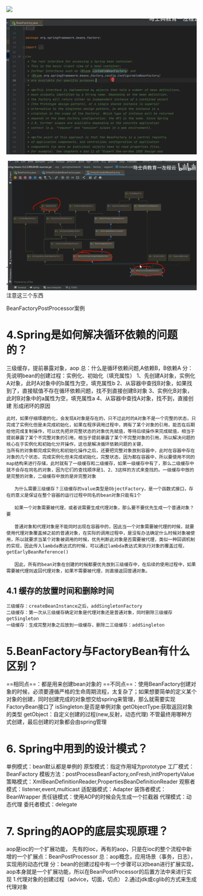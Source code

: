![](images/2022-07-07-10-38-19.png)

![](images/2022-07-07-12-05-28.png)

![](images/2022-07-07-12-08-45.png)
注意这三个东西


BeanFactoryPostProcessor案例





# 4.Spring是如何解决循环依赖的问题的？
三级缓存，提前暴露对象，aop
总：什么是循环依赖问题,A依赖B，B依赖A
分：先说明bean的创建过程：实例化、初始化（填充属性）
    1、先创建A对象，实例化A对象，此时A对象中的b属性为空，填充属性b
    2、从容器中查找B对象，如果找到了，直接赋值不存在循环依赖问题，找不到直接创建B对象
    3、实例化B对象，此时B对象中的a属性为空，填充属性a
    4、从容器中查找A对象，找不到，直接创建
    形成闭环的原因

    此时，如果仔细琢磨的化，会发现A对象是存在的，只不过此时的A对象不是一个完整的状态，只完成了实例化但是未完成初始化，如果在程序调用过程中，拥有了某个对象的引用，能否在后期给他完成复制操作，可以优先把非完整状态的对象优先赋值，等待后续操作来完成赋值，相当于提前暴露了某个不完整对象的引用，相当于提前暴露了某个不完整对象的引用，所以解决问题的核心在于实例化和初始化分开操作，这也是解决循环依赖问题的关键，
    当所有的对象都完成实例化和初始化操作之后，还要把完整对象放到容器中，此时在容器中存在对象的几个状态，完成实例化但未完成初始化，完整状态，因为都在容器中，所以要使用不同的map结构来进行存储，此时就有了一级缓存和二级缓存，如果一级缓存中有了，那么二级缓存中就不会存在同名的对象，因为它们的查找顺序是1、2、3这样的方式来查找的。一级缓存中放的是完整的对象，二级缓存中放的是非完整对象

       为什么需要三级缓存？三级缓存的value类型是ObjectFactory，是一个函数式接口，存在的意义是保证在整个容器的运行过程中同名的bean对象只能有1个
    
       如果一个对象需要被代理，或者说需要生成代理对象，那么要不要优先生成一个普通对象？ 要
       
       普通对象和代理对象是不能同时出现在容器中的，因此当一个对象需要被代理的时候，就要使用代理对象覆盖掉之前的普通对象，在实际的调用过程中，是没有办法确定什么时候对象被使用，所以就要求当某个对象被调用的时候，优先判断此对象是否需要被代理，类似一种回调机制的实现，因此传入lambda表达式的时候，可以通过lambda表达式来执行对象的覆盖过程，getEarlyBeanReference()

       因此，所有的bean对象在创建的时候都要优先放到三级缓存中，在后续的使用过程中，如果需要被代理则返回代理对象，如果不需要被代理，则直接返回普通对象。

## 4.1 缓存的放置时间和删除时间
    三级缓存：createBeanInstance之后，addSingletonFactory
    二级缓存：第一次从三级缓存确定对象是代理对象还是普通对象，同时删除三级缓存getSingleton
    一级缓存：生成完整对象之后放到一级缓存，删除二三级缓存：addSingleton



# 5.BeanFactory与FactoryBean有什么区别？
 ==相同点==：都是用来创建bean对象的
 ==不同点==：使用BeanFactory创建对象的时候，必须要遵循严格的生命周期流程，太复杂了；如果想要简单的定义某个对象的创建，同时创建完成的对象想交给spring来管理，那么就需要实现FactoryBean接口了
    isSingleton:是否是单例对象
    getObjectType:获取返回对象的类型
    getObject：自定义创建的过程(new,反射，动态代理)
不管最终用哪种方式创建，最后创建的对象都会由spring管理
 

# 6. Spring中用到的设计模式？
单例模式：bean默认都是单例的
原型模式：指定作用域为prototype
工厂模式：BeanFactory
模板方法：postProcessBeanFactory,onFresh,initPropertyValue
策略模式：XmlBeanDefinitionReader,PropertiesBeanDefinitionReader
观察者模式：listener,event,multicast
适配器模式：Adapter
装饰者模式：BeanWrapper
责任链模式：使用AOP的时候会先生成一个拦截器
代理模式：动态代理
委托者模式：delegate


# 7. Spring的AOP的底层实现原理？
aop是ioc的一个扩展功能， 先有的ioc，再有的aop，只是在ioc的整个流程中新增的一个扩展点：BeanPostProcessor
总：aop概念，应用场景（事务，日志），实现用的动态代理
分：bean的创建过程中有一个步骤可以对bean进行扩展实现，aop本身就是一个扩展功能，所以在BeanPostProcessor的后置方法中来进行实现
    1.代理对象的创建过程（advice，切面，切点）
    2.通过jdk或cglib的方式来生成代理对象